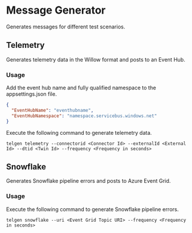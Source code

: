 # Message Generator

Generates messages for different test scenarios.

## Telemetry

Generates telemetry data in the Willow format and posts to an Event Hub.

### Usage

Add the event hub name and fully qualified namespace to the appsettings.json file.

```json
{
  "EventHubName": "eventhubname",
  "EventHubNamespace": "namespace.servicebus.windows.net"
}
```

Execute the following command to generate telemetry data.

```console
telgen telemetry --connectorid <Connector Id> --externalId <External Id> --dtid <Twin Id> --frequency <Frequency in seconds>
```

## Snowflake

Generates Snowflake pipeline errors and posts to Azure Event Grid.

### Usage

Execute the following command to generate Snowflake pipeline errors.

```console
telgen snowflake --uri <Event Grid Topic URI> --frequency <Frequency in seconds>
```
